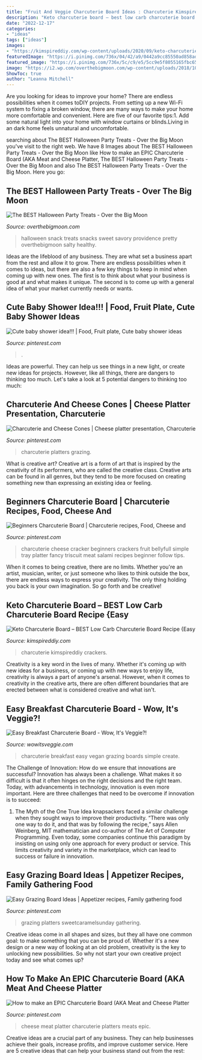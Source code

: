 ```yaml
---
title: "Fruit And Veggie Charcuterie Board Ideas : Charcuterie Kimspireddiy Crackers"
description: "Keto charcuterie board – best low carb charcuterie board recipe {easy"
date: "2022-12-17"
categories:
- "ideas"
tags: ["ideas"]
images:
- "https://kimspireddiy.com/wp-content/uploads/2020/09/keto-charcuterie-board-1-1.jpg"
featuredImage: "https://i.pinimg.com/736x/04/42/a9/0442a9cc85550ad858ad4bc728b1d037.jpg"
featured_image: "https://i.pinimg.com/736x/5c/c9/e5/5cc9e5f8055165fbc652f60ebc7b46c6--cute-baby-shower-ideas-cute-babies.jpg"
image: "https://i2.wp.com/overthebigmoon.com/wp-content/uploads/2018/10/Halloween-snack-party.jpg?resize=850%2C1243&amp;ssl=1"
ShowToc: true
author: "Leanna Mitchell"
---
```



Are you looking for ideas to improve your home? There are endless possibilities when it comes toDIY projects. From setting up a new Wi-Fi system to fixing a broken window, there are many ways to make your home more comfortable and convenient. Here are five of our favorite tips:1. Add some natural light into your home with window curtains or blinds.Living in an dark home feels unnatural and uncomfortable.

	

		
searching about The BEST Halloween Party Treats - Over the Big Moon you've visit to the right web. We have 8 Images about The BEST Halloween Party Treats - Over the Big Moon like How to make an EPIC Charcuterie Board (AKA Meat and Cheese Platter, The BEST Halloween Party Treats - Over the Big Moon and also The BEST Halloween Party Treats - Over the Big Moon. Here you go:
		
    
## The BEST Halloween Party Treats - Over The Big Moon

<img loading=lazy src="https://i2.wp.com/overthebigmoon.com/wp-content/uploads/2018/10/Halloween-snack-party.jpg?resize=850%2C1243&amp;ssl=1" onerror="this.onerror=null;this.src='https://tse1.mm.bing.net/th?id=OIP.ydUbPuZOwb6OAu9v4ArmgAHaK1&amp;pid=15.1';" alt="The BEST Halloween Party Treats - Over the Big Moon">

_Source: overthebigmoon.com_

>halloween snack treats snacks sweet savory providence pretty overthebigmoon salty healthy. 

	

Ideas are the lifeblood of any business. They are what set a business apart from the rest and allow it to grow. There are endless possibilities when it comes to ideas, but there are also a few key things to keep in mind when coming up with new ones. The first is to think about what your business is good at and what makes it unique. The second is to come up with a general idea of what your market currently needs or wants.

    
## Cute Baby Shower Idea!!! | Food, Fruit Plate, Cute Baby Shower Ideas

<img loading=lazy src="https://i.pinimg.com/736x/5c/c9/e5/5cc9e5f8055165fbc652f60ebc7b46c6--cute-baby-shower-ideas-cute-babies.jpg" onerror="this.onerror=null;this.src='https://tse2.mm.bing.net/th?id=OIP.UJMPjwwApdKx9re16BYxtgHaJ3&amp;pid=15.1';" alt="Cute baby shower idea!!! | Food, Fruit plate, Cute baby shower ideas">

_Source: pinterest.com_

>. 

	

Ideas are powerful. They can help us see things in a new light, or create new ideas for projects. However, like all things, there are dangers to thinking too much. Let's take a look at 5 potential dangers to thinking too much:

    
## Charcuterie And Cheese Cones | Cheese Platter Presentation, Charcuterie

<img loading=lazy src="https://i.pinimg.com/736x/48/32/03/483203f56e34f51080491bbc15a10ced.jpg" onerror="this.onerror=null;this.src='https://tse4.mm.bing.net/th?id=OIP.d8XeEn-fVmZc41AhTHanCAHaJ3&amp;pid=15.1';" alt="Charcuterie and Cheese Cones | Cheese platter presentation, Charcuterie">

_Source: pinterest.com_

>charcuterie platters grazing. 

	

What is creative art?
Creative art is a form of art that is inspired by the creativity of its performers, who are called the creative class. Creative arts can be found in all genres, but they tend to be more focused on creating something new than expressing an existing idea or feeling.

    
## Beginners Charcuterie Board | Charcuterie Recipes, Food, Cheese And

<img loading=lazy src="https://i.pinimg.com/736x/f6/03/94/f60394a263807e5be1fced3fb6417077.jpg" onerror="this.onerror=null;this.src='https://tse2.mm.bing.net/th?id=OIP.wD_g_LdooIL_7HOwKbs6mwHaLH&amp;pid=15.1';" alt="Beginners Charcuterie Board | Charcuterie recipes, Food, Cheese and">

_Source: pinterest.com_

>charcuterie cheese cracker beginners crackers fruit bellyfull simple tray platter fancy triscuit meat salami recipes beginner follow tips. 

	

When it comes to being creative, there are no limits. Whether you're an artist, musician, writer, or just someone who likes to think outside the box, there are endless ways to express your creativity. The only thing holding you back is your own imagination. So go forth and be creative!

    
## Keto Charcuterie Board – BEST Low Carb Charcuterie Board Recipe {Easy

<img loading=lazy src="https://kimspireddiy.com/wp-content/uploads/2020/09/keto-charcuterie-board-1-1.jpg" onerror="this.onerror=null;this.src='https://tse2.mm.bing.net/th?id=OIP.jxKVIaxuXX7GE1P8iLgliwHaLH&amp;pid=15.1';" alt="Keto Charcuterie Board – BEST Low Carb Charcuterie Board Recipe {Easy">

_Source: kimspireddiy.com_

>charcuterie kimspireddiy crackers. 

	

Creativity is a key word in the lives of many. Whether it's coming up with new ideas for a business, or coming up with new ways to enjoy life, creativity is always a part of anyone's arsenal. However, when it comes to creativity in the creative arts, there are often different boundaries that are erected between what is considered creative and what isn't.

    
## Easy Breakfast Charcuterie Board - Wow, It&#039;s Veggie?!

<img loading=lazy src="https://wowitsveggie.com/wp-content/uploads/2020/12/breakfast-charcuterie-board-create-scaled-735x1102.jpg" onerror="this.onerror=null;this.src='https://tse2.mm.bing.net/th?id=OIP.7aIo6taniYK-x_HJTcSivgHaLG&amp;pid=15.1';" alt="Easy Breakfast Charcuterie Board - Wow, It&#039;s Veggie?!">

_Source: wowitsveggie.com_

>charcuterie breakfast easy vegan grazing boards simple create. 

	

The Challenge of Innovation: How do we ensure that innovations are successful?
Innovation has always been a challenge. What makes it so difficult is that it often hinges on the right decisions and the right team. Today, with advancements in technology, innovation is even more important. Here are three challenges that need to be overcome if innovation is to succeed:
1. The Myth of the One True Idea
 knapsackers faced a similar challenge when they sought ways to improve their productivity. “There was only one way to do it, and that was by following the recipe,” says Allen Weinberg, MIT mathematician and co-author of The Art of Computer Programming. Even today, some companies continue this paradigm by insisting on using only one approach for every product or service. This limits creativity and variety in the marketplace, which can lead to success or failure in innovation.


    
## Easy Grazing Board Ideas | Appetizer Recipes, Family Gathering Food

<img loading=lazy src="https://i.pinimg.com/736x/6c/2e/10/6c2e1021404194e6287670432d8b3fa7.jpg" onerror="this.onerror=null;this.src='https://tse3.mm.bing.net/th?id=OIP.HW90AB8zPvMlUcK3kpR96QHaO0&amp;pid=15.1';" alt="Easy Grazing Board Ideas | Appetizer recipes, Family gathering food">

_Source: pinterest.com_

>grazing platters sweetcaramelsunday gathering. 

	

Creative ideas come in all shapes and sizes, but they all have one common goal: to make something that you can be proud of. Whether it's a new design or a new way of looking at an old problem, creativity is the key to unlocking new possibilities. So why not start your own creative project today and see what comes up?

    
## How To Make An EPIC Charcuterie Board (AKA Meat And Cheese Platter

<img loading=lazy src="https://i.pinimg.com/736x/04/42/a9/0442a9cc85550ad858ad4bc728b1d037.jpg" onerror="this.onerror=null;this.src='https://tse1.mm.bing.net/th?id=OIP.v19vZV2gAYmNx9BcZiKmFgHaLH&amp;pid=15.1';" alt="How to make an EPIC Charcuterie Board (AKA Meat and Cheese Platter">

_Source: pinterest.com_

>cheese meat platter charcuterie platters meats epic. 

	

Creative ideas are a crucial part of any business. They can help businesses achieve their goals, increase profits, and improve customer service. Here are 5 creative ideas that can help your business stand out from the rest:

